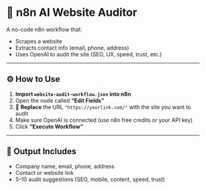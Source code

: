 # 🧠 n8n AI Website Auditor

A no-code n8n workflow that:

- Scrapes a website  
- Extracts contact info (email, phone, address)  
- Uses OpenAI to audit the site (SEO, UX, speed, trust, etc.)

---

## ⚙️ How to Use

1. **Import `website-audit-workflow.json` into n8n**
2. Open the node called **“Edit Fields”**
3. 🔁 **Replace** the URL `"https://yourlink.com/"` with the site you want to audit
4. Make sure OpenAI is connected (use n8n free credits or your API key)
5. Click **“Execute Workflow”**

---

## 📝 Output Includes

- Company name, email, phone, address
- Contact or website link
- 5–10 audit suggestions (SEO, mobile, content, speed, trust)

